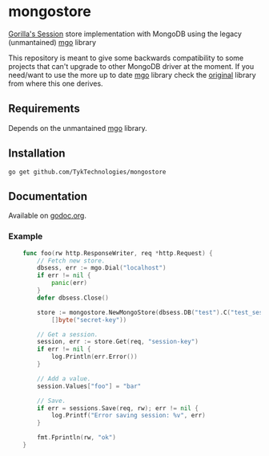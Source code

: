 mongostore
==========

[Gorilla's Session](http://www.gorillatoolkit.org/pkg/sessions) store implementation with MongoDB using the legacy (unmantained) [mgo](https://github.com/go-mgo/mgo) library

This repository is meant to give some backwards compatibility to some projects that can't upgrade to other MongoDB driver at the moment. If you need/want to use the more up to date [mgo](https://labix.org/v2/mgo) library check the [original](https://github.com/kidstuff/mongostore) library from where this one derives.

## Requirements

Depends on the unmantained [mgo](https://github.com/TykTechnologies/mongostore) library.

## Installation

    go get github.com/TykTechnologies/mongostore

## Documentation

Available on [godoc.org](http://www.godoc.org/github.com/TykTechnologies/mongostore).

### Example
```go
    func foo(rw http.ResponseWriter, req *http.Request) {
        // Fetch new store.
        dbsess, err := mgo.Dial("localhost")
        if err != nil {
            panic(err)
        }
        defer dbsess.Close()

        store := mongostore.NewMongoStore(dbsess.DB("test").C("test_session"), 3600, true,
            []byte("secret-key"))

        // Get a session.
        session, err := store.Get(req, "session-key")
        if err != nil {
            log.Println(err.Error())
        }

        // Add a value.
        session.Values["foo"] = "bar"

        // Save.
        if err = sessions.Save(req, rw); err != nil {
            log.Printf("Error saving session: %v", err)
        }

        fmt.Fprintln(rw, "ok")
    }
```
